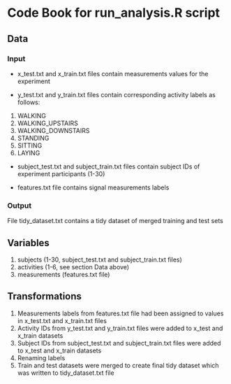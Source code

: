 # Code Book for run_analysis.R script

## Data

### Input

* x_test.txt and x_train.txt files contain measurements values for the experiment

* y_test.txt and y_train.txt files contain corresponding activity labels as follows:

1. WALKING
2. WALKING_UPSTAIRS
3. WALKING_DOWNSTAIRS
4. STANDING
5. SITTING
6. LAYING

* subject_test.txt and subject_train.txt files contain subject IDs of experiment participants (1-30)

* features.txt file contains signal measurements labels



### Output

File tidy_dataset.txt contains a tidy dataset of merged training and test sets

## Variables

1. subjects (1-30, subject_test.txt and subject_train.txt files)
2. activities (1-6, see section Data above)
3. measurements (features.txt file)

## Transformations

1. Measurements labels from features.txt file had been assigned to values in x_test.txt and x_train.txt files
2. Activity IDs from y_test.txt and y_train.txt files were added to x_test and x_train datasets
3. Subject IDs from subject_test.txt and subject_train.txt files were added to x_test and x_train datasets
4. Renaming labels
5. Train and test datasets were merged to create final tidy dataset which was written to tidy_dataset.txt file
